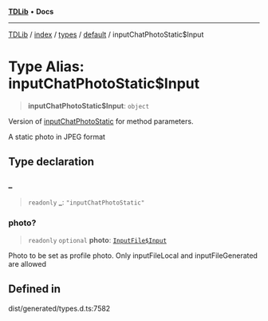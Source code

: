 [**TDLib**](../../../../../../README.md) • **Docs**

***

[TDLib](../../../../../../modules.md) / [index](../../../../../README.md) / [types](../../../README.md) / [default](../README.md) / inputChatPhotoStatic$Input

# Type Alias: inputChatPhotoStatic$Input

> **inputChatPhotoStatic$Input**: `object`

Version of [inputChatPhotoStatic](inputChatPhotoStatic.md) for method parameters.

A static photo in JPEG format

## Type declaration

### \_

> `readonly` **\_**: `"inputChatPhotoStatic"`

### photo?

> `readonly` `optional` **photo**: [`InputFile$Input`](InputFile$Input.md)

Photo to be set as profile photo. Only inputFileLocal and inputFileGenerated are allowed

## Defined in

dist/generated/types.d.ts:7582
